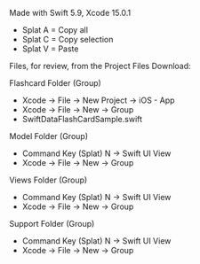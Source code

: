 Made with Swift 5.9, Xcode 15.0.1

* Splat A = Copy all
* Splat C = Copy selection
* Splat V = Paste

Files, for review, from the Project Files Download:

Flashcard Folder (Group)
* Xcode -> File -> New Project -> iOS - App
* Xcode -> File -> New -> Group
* SwiftDataFlashCardSample.swift

Model Folder (Group)
* Command Key (Splat) N -> Swift UI View
* Xcode -> File -> New -> Group

Views Folder (Group)
* Command Key (Splat) N -> Swift UI View
* Xcode -> File -> New -> Group

Support Folder (Group)
* Command Key (Splat) N -> Swift UI View
* Xcode -> File -> New -> Group




